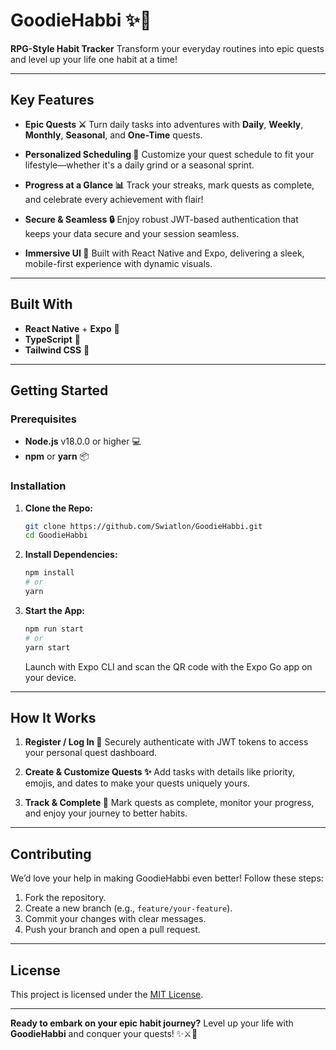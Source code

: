 # GoodieHabbi ✨🐲

**RPG-Style Habit Tracker**
Transform your everyday routines into epic quests and level up your life one habit at a time!

---

## Key Features

- **Epic Quests ⚔️**
  Turn daily tasks into adventures with **Daily**, **Weekly**, **Monthly**, **Seasonal**, and **One-Time** quests.

- **Personalized Scheduling 📅**
  Customize your quest schedule to fit your lifestyle—whether it's a daily grind or a seasonal sprint.

- **Progress at a Glance 📊**
  Track your streaks, mark quests as complete, and celebrate every achievement with flair!

- **Secure & Seamless 🔒**
  Enjoy robust JWT-based authentication that keeps your data secure and your session seamless.

- **Immersive UI 📱**
  Built with React Native and Expo, delivering a sleek, mobile-first experience with dynamic visuals.

---

## Built With

- **React Native** + **Expo** 🚀
- **TypeScript** 📝
- **Tailwind CSS** 🎨

---

## Getting Started

### Prerequisites

- **Node.js** v18.0.0 or higher 💻
- **npm** or **yarn** 📦

### Installation

1. **Clone the Repo:**

   ```bash
   git clone https://github.com/Swiatlon/GoodieHabbi.git
   cd GoodieHabbi
   ```

2. **Install Dependencies:**

   ```bash
   npm install
   # or
   yarn
   ```

3. **Start the App:**

   ```bash
   npm run start
   # or
   yarn start
   ```

   Launch with Expo CLI and scan the QR code with the Expo Go app on your device.

---

## How It Works

1. **Register / Log In 🔑**
   Securely authenticate with JWT tokens to access your personal quest dashboard.

2. **Create & Customize Quests ✨**
   Add tasks with details like priority, emojis, and dates to make your quests uniquely yours.

3. **Track & Complete 🏁**
   Mark quests as complete, monitor your progress, and enjoy your journey to better habits.

---

## Contributing

We’d love your help in making GoodieHabbi even better! Follow these steps:

1. Fork the repository.
2. Create a new branch (e.g., `feature/your-feature`).
3. Commit your changes with clear messages.
4. Push your branch and open a pull request.

---

## License

This project is licensed under the [MIT License](LICENSE).

---

**Ready to embark on your epic habit journey?**
Level up your life with **GoodieHabbi** and conquer your quests! ✨⚔️🎉
